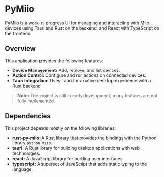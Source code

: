 # PyMiio

PyMiio is a work-in-progress UI for managing and interacting with Miio devices using Tauri and Rust on the backend, and React with TypeScript on the frontend.

## Overview

This application provides the following features:
- **Device Management:** Add, remove, and list devices.
- **Action Control:** Configure and run actions on connected devices.
- **Tauri Integration:** Uses Tauri for a native desktop experience with a Rust backend.

> **Note:** The project is still in early development; many features are not fully implemented.

## Dependencies

This project depends mostly on the following libraries:
- [**rust-py-miio:**](https://github.com/juancabe/rust-py-miio) A Rust library that provides the bindings with the Python library
`python-miio`.
- **tauri:** A Rust library for building desktop applications with web technologies.
- **react:** A JavaScript library for building user interfaces.
- **typescript:** A superset of JavaScript that adds static typing to the language.
